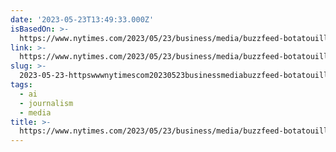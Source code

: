 ```yaml
---
date: '2023-05-23T13:49:33.000Z'
isBasedOn: >-
  https://www.nytimes.com/2023/05/23/business/media/buzzfeed-botatouille-chatbot-food.html
link: >-
  https://www.nytimes.com/2023/05/23/business/media/buzzfeed-botatouille-chatbot-food.html
slug: >-
  2023-05-23-httpswwwnytimescom20230523businessmediabuzzfeed-botatouille-chatbot-foodhtml
tags:
  - ai
  - journalism
  - media
title: >-
  https://www.nytimes.com/2023/05/23/business/media/buzzfeed-botatouille-chatbot-food.html
---
```


